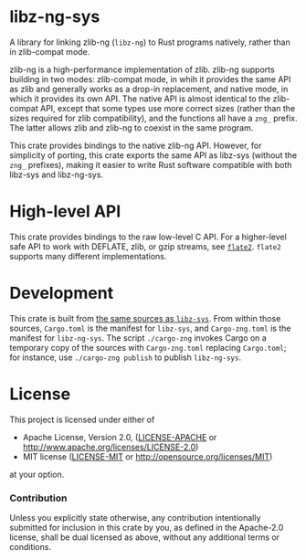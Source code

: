 # libz-ng-sys

A library for linking zlib-ng (`libz-ng`) to Rust programs natively, rather
than in zlib-compat mode.

zlib-ng is a high-performance implementation of zlib. zlib-ng supports building
in two modes: zlib-compat mode, in whih it provides the same API as zlib and
generally works as a drop-in replacement, and native mode, in which it provides
its own API. The native API is almost identical to the zlib-compat API, except
that some types use more correct sizes (rather than the sizes required for zlib
compatibility), and the functions all have a `zng_` prefix. The latter allows
zlib and zlib-ng to coexist in the same program.

This crate provides bindings to the native zlib-ng API. However, for simplicity
of porting, this crate exports the same API as libz-sys (without the `zng_`
prefixes), making it easier to write Rust software compatible with both
libz-sys and libz-ng-sys.

# High-level API

This crate provides bindings to the raw low-level C API. For a higher-level
safe API to work with DEFLATE, zlib, or gzip streams, see
[`flate2`](https://docs.rs/flate2). `flate2` supports many different
implementations.

# Development

This crate is built from [the same sources as
`libz-sys`](https://github.com/rust-lang/libz-sys). From within those sources,
`Cargo.toml` is the manifest for `libz-sys`, and `Cargo-zng.toml` is the
manifest for `libz-ng-sys`. The script `./cargo-zng` invokes Cargo on a
temporary copy of the sources with `Cargo-zng.toml` replacing `Cargo.toml`; for
instance, use `./cargo-zng publish` to publish `libz-ng-sys`.

# License

This project is licensed under either of

 * Apache License, Version 2.0, ([LICENSE-APACHE](LICENSE-APACHE) or
   http://www.apache.org/licenses/LICENSE-2.0)
 * MIT license ([LICENSE-MIT](LICENSE-MIT) or
   http://opensource.org/licenses/MIT)

at your option.

### Contribution

Unless you explicitly state otherwise, any contribution intentionally submitted
for inclusion in this crate by you, as defined in the Apache-2.0 license, shall
be dual licensed as above, without any additional terms or conditions.
